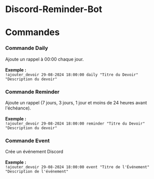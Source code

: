 # Discord-Reminder-Bot
# Commandes

### Commande Daily
Ajoute un rappel à 00:00 chaque jour.<br><br>
**Exemple :** <br>
```!ajouter_devoir 29-08-2024 18:00:00 daily "Titre du Devoir" "Description du devoir"```

### Commande Reminder
Ajoute un rappel (7 jours, 3 jours, 1 jour et moins de 24 heures avant l'échéance).<br><br>
**Exemple :**<br>
```!ajouter_devoir 29-08-2024 18:00:00 reminder "Titre du Devoir" "Description du devoir"```
### Commande Event
Crée un événement Discord<br><br>
**Exemple :** <br>
```!ajouter_devoir 29-08-2024 18:00:00 event "Titre de l'Événement" "Description de l'événement"```